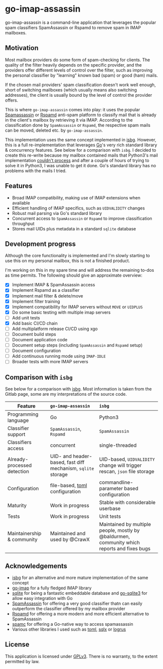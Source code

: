 # go-imap-assassin
go-imap-assassin is a command-line application that leverages the popular spam classifiers SpamAssassin or Rspamd to remove spam in IMAP mailboxes.

## Motivation
Most mailbox providers do some form of spam-checking for clients. The quality of the filter heavily depends on the specific provider, 
and the providers offer different levels of control over the filter, such as improving the personal classifier by "learning" known
bad (spam) or good (ham) mails.

If the chosen mail providers' spam classification doesn't work well enough, short of switching mailboxes (which usually means also switching addresses),
the client is usually bound by the level of control the provider offers.

This is where `go-imap-assassin` comes into play: it uses the popular [Spamassassin](https://spamassassin.apache.org) or [Rspamd](https://rspamd.com) anti-spam platform
to classify mail that is already in the client's mailbox by retrieving it via IMAP. According to the classification done by `SpamAssassin` or `Rspamd`, 
the respective spam mails can be moved, deleted etc. by `go-imap-assassin`.

This implementation uses the same concept implemented in [isbg](https://gitlab.com/isbg/isbg). However, this is a full re-implementation that leverages
[Go](https://golang.org)'s very rich standard library & concurrency features. See below for a comparison with `isbg`. I decided to create this
re-write because my mailbox contained mails that Python3's mail implementation [couldn't process](https://gitlab.com/isbg/isbg/-/issues/152) and after
a couple of hours of trying to solve it in Python3, I was unable to get it done. Go's standard library has no problems with the mails I tried.

## Features
* Broad IMAP compatibility, making use of IMAP extensions when available 
* Efficient handling of IMAP specifics, such as `UIDVALIDITY` changes
* Robust mail parsing via Go's standard library
* Concurrent access to `SpamAssassin` or `Rspamd` to improve classification throughput
* Stores mail UIDs plus metadata in a standard `sqlite` database

## Development progress
Although the core functionality is implemented and I'm slowly starting to use this on my personal mailbox, this is not a finished product.

I'm working on this in my spare time and will address the remaining to-dos as time permits. The following should give an approximate overview:
- [x] Implement IMAP & SpamAssassin access
- [x] Implement Rspamd as a classifier
- [x] Implement mail filter & delete/move
- [x] Implement filter training
- [x] Implement compatibility for IMAP servers without `MOVE` or `UIDPLUS`
- [x] Do some basic testing with multiple imap servers
- [ ] Add unit tests
- [x] Add basic CI/CD chain
- [ ] Add multiplatform release CI/CD using xgo
- [ ] Document build steps
- [ ] Document application code
- [ ] Document setup steps (including `SpamAssassin` and `Rspamd` setup)
- [ ] Document configuration
- [ ] Add continuous running mode using `IMAP-IDLE`
- [ ] Broader tests with more IMAP servers

## Comparison with `isbg`
See below for a comparison with [isbg](https://gitlab.com/isbg/isbg). Most information is taken from the Gitlab page, some are my
interpretations of the source code.

| Feature                       | `go-imap-assassin`                                                        | `isbg`                                                                                        |
| -------------                 |:-------------                                                             | :-----                                                                                        |
| Programming language          | Go                                                                        | Python3                                                                                       |
| Classifier support            | `SpamAssassin`, `Rspamd`                                                  | `SpamAssassin`                                                                                |
| Classifiers access            | concurrent                                                                | single-threaded                                                                               |
| Already-processed detection   | UID- and header-based, fast diff mechanism, `sqlite` storage              | UID-based, `UIDVALIDITY` change will trigger rescan, `json` file storage                      |
| Configuration                 | file-based, [toml](https://github.com/toml-lang/toml) configuration       | commandline-parameter based configuration                                                     |
| Maturity                      | Work in progress                                                          | Stable with considerable userbase                                                             |
| Tests                         | Work in progress                                                          | Unit tests                                                                                    |
| Maintainership & community    | Maintained and used by @CrawX                                             | Maintained by multiple people, mostly by @baldurmen, community which reports and fixes bugs   |


## Acknowledgements
* [isbg](https://gitlab.com/isbg/isbg) for an alternative and more mature implementation of the same concept
* [go-imap](https://github.com/emersion/go-imap) for a fully fledged IMAP library
* [sqlite](https://www.sqlite.org) for being a fantastic embeddable database and [go-sqlite3](https://github.com/mattn/go-sqlite3) for allow easy integration with Go
* [SpamAssassin](https://spamassassin.apache.org) for offering a very good classifier thatn can easily outperform the classifier offered by my mailbox provider
* [Rspamd](https://rspamd.com) for offering a more modern and more efficient alternative to SpamAssassin
* [spamc](https://github.com/teamwork/spamc) for offering a Go-native way to access spamassassin
* Various other libraries I used such as [toml](https://github.com/BurntSushi/toml), [sqlx](https://github.com/jmoiron/sqlx) or [logrus](https://github.com/sirupsen/logrus)

## License
This application is licensed under [GPLv3](https://www.gnu.org/licenses/gpl-3.0.en.html). There is no warranty, to the extent permitted by law.